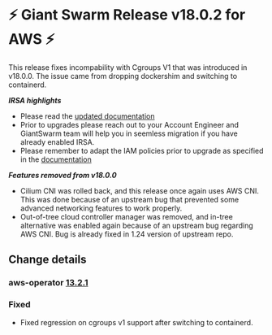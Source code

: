 # :zap: Giant Swarm Release v18.0.2 for AWS :zap:

This release fixes incompability with Cgroups V1 that was introduced in v18.0.0. The issue came from dropping dockershim and switching to containerd.

***IRSA highlights***
- Please read the [updated documentation](https://docs.giantswarm.io/advanced/iam-roles-for-service-accounts/)
- Prior to upgrades please reach out to your Account Engineer and GiantSwarm team will help you in seemless migration if you have already enabled IRSA.
- Please remember to adapt the IAM policies prior to upgrade as specified in the [documentation](https://docs.giantswarm.io/advanced/iam-roles-for-service-accounts/)

***Features removed from v18.0.0***

- Cilium CNI was rolled back, and this release once again uses AWS CNI. This was done because of an upstream bug that prevented some advanced networking features to work properly.
- Out-of-tree cloud controller manager was removed, and in-tree alternative was enabled again because of an upstream bug regarding AWS CNI. Bug is already fixed in 1.24 version of upstream repo. 

## Change details


### aws-operator [13.2.1](https://github.com/giantswarm/aws-operator/releases/tag/v13.2.1)

### Fixed

- Fixed regression on cgroups v1 support after switching to containerd.


